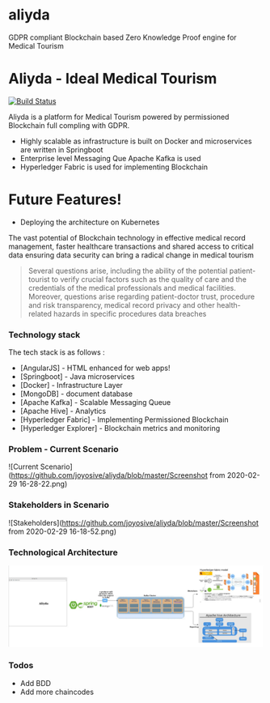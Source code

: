 # aliyda
GDPR compliant Blockchain based Zero Knowledge Proof engine for Medical Tourism 
# Aliyda - Ideal Medical Tourism


[![Build Status](https://travis-ci.org/joemccann/dillinger.svg?branch=master)](https://travis-ci.org/joemccann/dillinger)

Aliyda is a platform for Medical Tourism powered by permissioned Blockchain full compling with GDPR.

  - Highly scalable as infrastructure is built on Docker and microservices are written in Springboot
  - Enterprise level Messaging Que Apache Kafka is used 
  - Hyperledger Fabric is used for implementing Blockchain

# Future Features!

  - Deploying the architecture on Kubernetes

The vast potential of Blockchain technology in effective medical record management, faster healthcare transactions and shared access to critical data ensuring data security can bring a radical change in medical tourism

>  Several questions arise, including the 
> ability of the potential patient-tourist to verify crucial factors
> such as the quality of care and the credentials of the medical professionals
> and medical facilities. Moreover, questions arise regarding
>  patient-doctor trust, procedure and risk transparency‚ medical record privacy and
   other health-related hazards in specific procedures
> data breaches

### Technology stack

The tech stack is as follows :

* [AngularJS] - HTML enhanced for web apps!
* [Springboot] - Java microservices
* [Docker] - Infrastructure Layer
* [MongoDB] - document database
* [Apache Kafka] - Scalable Messaging Queue
* [Apache Hive] - Analytics 
* [Hyperledger Fabric] - Implementing Permissioned Blockchain
* [Hyperledger Explorer] - Blockchain metrics and monitoring

### Problem - Current Scenario

![Current Scenario](https://github.com/joyosive/aliyda/blob/master/Screenshot from 2020-02-29 16-28-22.png)



### Stakeholders in Scenario

![Stakeholders](https://github.com/joyosive/aliyda/blob/master/Screenshot from 2020-02-29 16-18-52.png)



### Technological Architecture

![Technical Architecture](https://github.com/joyosive/aliyda/blob/master/TechstackCopy.png)

### Todos

 - Add BDD
 - Add more chaincodes
